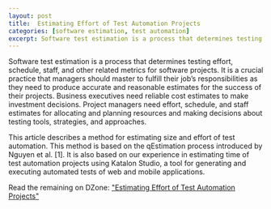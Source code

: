 ```yaml
---
layout: post
title:  Estimating Effort of Test Automation Projects
categories: [software estimation, test automation]
excerpt: Software test estimation is a process that determines testing effort, schedule, staff, and other related metrics for software projects.  It is a crucial practice that managers should master to fulfill their job’s responsibilities as they need to produce accurate and reasonable estimates for the success of their projects. 
---
```


Software test estimation is a process that determines testing effort, schedule, staff, and other related metrics for software projects.  It is a crucial practice that managers should master to fulfill their job’s responsibilities as they need to produce accurate and reasonable estimates for the success of their projects. Business executives need reliable cost estimates to make investment decisions. Project managers need effort, schedule, and staff estimates for allocating and planning resources and making decisions about testing tools, strategies, and approaches.

This article describes a method for estimating size and effort of test automation. This method is based on the qEstimation process introduced by Nguyen et al. [1]. It is also based on our experience in estimating time of test automation projects using Katalon Studio, a tool for generating and executing automated tests of web and mobile applications.

Read the remaining on DZone: ["Estimating Effort of Test Automation Projects"](https://dzone.com/articles/estimating-effort-of-test-automation-projects)
